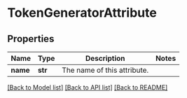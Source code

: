 # TokenGeneratorAttribute

## Properties
Name | Type | Description | Notes
------------ | ------------- | ------------- | -------------
**name** | **str** | The name of this attribute. | 

[[Back to Model list]](../README.md#documentation-for-models) [[Back to API list]](../README.md#documentation-for-api-endpoints) [[Back to README]](../README.md)


